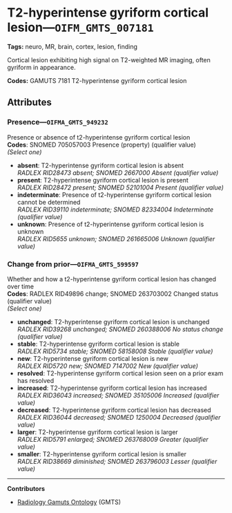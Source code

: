 # T2-hyperintense gyriform cortical lesion—`OIFM_GMTS_007181`

**Tags:** neuro, MR, brain, cortex, lesion, finding

Cortical lesion exhibiting high signal on T2-weighted MR imaging, often gyriform in appearance.

**Codes:** GAMUTS 7181 T2-hyperintense gyriform cortical lesion

## Attributes

### Presence—`OIFMA_GMTS_949232`

Presence or absence of t2-hyperintense gyriform cortical lesion  
**Codes**: SNOMED 705057003 Presence (property) (qualifier value)  
*(Select one)*

- **absent**: T2-hyperintense gyriform cortical lesion is absent  
_RADLEX RID28473 absent; SNOMED 2667000 Absent (qualifier value)_
- **present**: T2-hyperintense gyriform cortical lesion is present  
_RADLEX RID28472 present; SNOMED 52101004 Present (qualifier value)_
- **indeterminate**: Presence of t2-hyperintense gyriform cortical lesion cannot be determined  
_RADLEX RID39110 indeterminate; SNOMED 82334004 Indeterminate (qualifier value)_
- **unknown**: Presence of t2-hyperintense gyriform cortical lesion is unknown  
_RADLEX RID5655 unknown; SNOMED 261665006 Unknown (qualifier value)_

### Change from prior—`OIFMA_GMTS_599597`

Whether and how a t2-hyperintense gyriform cortical lesion has changed over time  
**Codes**: RADLEX RID49896 change; SNOMED 263703002 Changed status (qualifier value)  
*(Select one)*

- **unchanged**: T2-hyperintense gyriform cortical lesion is unchanged  
_RADLEX RID39268 unchanged; SNOMED 260388006 No status change (qualifier value)_
- **stable**: T2-hyperintense gyriform cortical lesion is stable  
_RADLEX RID5734 stable; SNOMED 58158008 Stable (qualifier value)_
- **new**: T2-hyperintense gyriform cortical lesion is new  
_RADLEX RID5720 new; SNOMED 7147002 New (qualifier value)_
- **resolved**: T2-hyperintense gyriform cortical lesion seen on a prior exam has resolved  
- **increased**: T2-hyperintense gyriform cortical lesion has increased  
_RADLEX RID36043 increased; SNOMED 35105006 Increased (qualifier value)_
- **decreased**: T2-hyperintense gyriform cortical lesion has decreased  
_RADLEX RID36044 decreased; SNOMED 1250004 Decreased (qualifier value)_
- **larger**: T2-hyperintense gyriform cortical lesion is larger  
_RADLEX RID5791 enlarged; SNOMED 263768009 Greater (qualifier value)_
- **smaller**: T2-hyperintense gyriform cortical lesion is smaller  
_RADLEX RID38669 diminished; SNOMED 263796003 Lesser (qualifier value)_

---

**Contributors**

- [Radiology Gamuts Ontology](https://gamuts.net/) (GMTS)